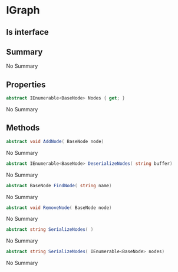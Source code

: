 # IGraph

## Is interface

## Summary

No Summary
## Properties

```c#
abstract IEnumerable<BaseNode> Nodes { get; } 
```
No Summary
## Methods

```c#
abstract void AddNode( BaseNode node) 
```
No Summary
```c#
abstract IEnumerable<BaseNode> DeserializeNodes( string buffer) 
```
No Summary
```c#
abstract BaseNode FindNode( string name) 
```
No Summary
```c#
abstract void RemoveNode( BaseNode node) 
```
No Summary
```c#
abstract string SerializeNodes( ) 
```
No Summary
```c#
abstract string SerializeNodes( IEnumerable<BaseNode> nodes) 
```
No Summary
